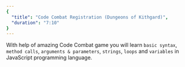 ```yaml
---
{
  "title": "Code Combat Registration (Dungeons of Kithgard)",
  "duration": "7:10"
}
---
```


With help of amazing Code Combat game you will learn `basic syntax`, `method calls`, `arguments & parameters`, `strings`, `loops` and `variables` in JavaScript programming language.
